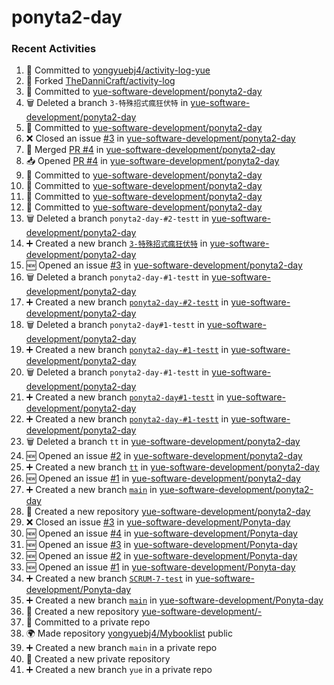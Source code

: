 # ponyta2-day

### Recent Activities
<!--START_SECTION:activity-->
1. 📝 Committed to [yongyuebj4/activity-log-yue](https://github.com/yongyuebj4/activity-log-yue/commit/762a863bb18271244dd9e698d149917235027bbe)
2. 🍴 Forked [TheDanniCraft/activity-log](https://github.com/TheDanniCraft/activity-log)
3. 📝 Committed to [yue-software-development/ponyta2-day](https://github.com/yue-software-development/ponyta2-day/commit/e0e39232c8976e71baf83a930a962a97ef24a40c)
4. 🗑️ Deleted a branch `3-特殊招式瘋狂伏特` in [yue-software-development/ponyta2-day](https://github.com/yue-software-development/ponyta2-day)
5. 📝 Committed to [yue-software-development/ponyta2-day](https://github.com/yue-software-development/ponyta2-day/commit/c57b6c355d68d92dc2c22cc2653688e26e528cdb)
6. ❌ Closed an issue [#3](https://github.com/yue-software-development/ponyta2-day/issues/3) in [yue-software-development/ponyta2-day](https://github.com/yue-software-development/ponyta2-day)
7. 🔀 Merged [PR #4](https://github.com/yue-software-development/ponyta2-day/pull/4) in [yue-software-development/ponyta2-day](https://github.com/yue-software-development/ponyta2-day)
8. 📥 Opened [PR #4](https://github.com/yue-software-development/ponyta2-day/pull/4) in [yue-software-development/ponyta2-day](https://github.com/yue-software-development/ponyta2-day)
9. 📝 Committed to [yue-software-development/ponyta2-day](https://github.com/yue-software-development/ponyta2-day/commit/c57b6c355d68d92dc2c22cc2653688e26e528cdb)
10. 📝 Committed to [yue-software-development/ponyta2-day](https://github.com/yue-software-development/ponyta2-day/commit/1d9f4115b83f88db25f850b8ad4ac90b42cec356)
11. 📝 Committed to [yue-software-development/ponyta2-day](https://github.com/yue-software-development/ponyta2-day/commit/b5e76a4cc391be21437d1a223c0dc5c1593d3fbe)
12. 📝 Committed to [yue-software-development/ponyta2-day](https://github.com/yue-software-development/ponyta2-day/commit/30e39a50d5951dfddf43128e401e022d87941387)
13. 🗑️ Deleted a branch `ponyta2-day-#2-testt` in [yue-software-development/ponyta2-day](https://github.com/yue-software-development/ponyta2-day)
14. ➕ Created a new branch [`3-特殊招式瘋狂伏特`](https://github.com/yue-software-development/ponyta2-day/tree/3-特殊招式瘋狂伏特) in [yue-software-development/ponyta2-day](https://github.com/yue-software-development/ponyta2-day)
15. 🆕 Opened an issue [#3](https://github.com/yue-software-development/ponyta2-day/issues/3) in [yue-software-development/ponyta2-day](https://github.com/yue-software-development/ponyta2-day)
16. 🗑️ Deleted a branch `ponyta2-day-#1-testt` in [yue-software-development/ponyta2-day](https://github.com/yue-software-development/ponyta2-day)
17. ➕ Created a new branch [`ponyta2-day-#2-testt`](https://github.com/yue-software-development/ponyta2-day/tree/ponyta2-day-#2-testt) in [yue-software-development/ponyta2-day](https://github.com/yue-software-development/ponyta2-day)
18. 🗑️ Deleted a branch `ponyta2-day#1-testt` in [yue-software-development/ponyta2-day](https://github.com/yue-software-development/ponyta2-day)
19. ➕ Created a new branch [`ponyta2-day-#1-testt`](https://github.com/yue-software-development/ponyta2-day/tree/ponyta2-day-#1-testt) in [yue-software-development/ponyta2-day](https://github.com/yue-software-development/ponyta2-day)
20. 🗑️ Deleted a branch `ponyta2-day-#1-testt` in [yue-software-development/ponyta2-day](https://github.com/yue-software-development/ponyta2-day)
21. ➕ Created a new branch [`ponyta2-day#1-testt`](https://github.com/yue-software-development/ponyta2-day/tree/ponyta2-day#1-testt) in [yue-software-development/ponyta2-day](https://github.com/yue-software-development/ponyta2-day)
22. ➕ Created a new branch [`ponyta2-day-#1-testt`](https://github.com/yue-software-development/ponyta2-day/tree/ponyta2-day-#1-testt) in [yue-software-development/ponyta2-day](https://github.com/yue-software-development/ponyta2-day)
23. 🗑️ Deleted a branch `tt` in [yue-software-development/ponyta2-day](https://github.com/yue-software-development/ponyta2-day)
24. 🆕 Opened an issue [#2](https://github.com/yue-software-development/ponyta2-day/issues/2) in [yue-software-development/ponyta2-day](https://github.com/yue-software-development/ponyta2-day)
25. ➕ Created a new branch [`tt`](https://github.com/yue-software-development/ponyta2-day/tree/tt) in [yue-software-development/ponyta2-day](https://github.com/yue-software-development/ponyta2-day)
26. 🆕 Opened an issue [#1](https://github.com/yue-software-development/ponyta2-day/issues/1) in [yue-software-development/ponyta2-day](https://github.com/yue-software-development/ponyta2-day)
27. ➕ Created a new branch [`main`](https://github.com/yue-software-development/ponyta2-day/tree/main) in [yue-software-development/ponyta2-day](https://github.com/yue-software-development/ponyta2-day)
28. 🎉 Created a new repository [yue-software-development/ponyta2-day](https://github.com/yue-software-development/ponyta2-day)
29. ❌ Closed an issue [#3](https://github.com/yue-software-development/Ponyta-day/issues/3) in [yue-software-development/Ponyta-day](https://github.com/yue-software-development/Ponyta-day)
30. 🆕 Opened an issue [#4](https://github.com/yue-software-development/Ponyta-day/issues/4) in [yue-software-development/Ponyta-day](https://github.com/yue-software-development/Ponyta-day)
31. 🆕 Opened an issue [#3](https://github.com/yue-software-development/Ponyta-day/issues/3) in [yue-software-development/Ponyta-day](https://github.com/yue-software-development/Ponyta-day)
32. 🆕 Opened an issue [#2](https://github.com/yue-software-development/Ponyta-day/issues/2) in [yue-software-development/Ponyta-day](https://github.com/yue-software-development/Ponyta-day)
33. 🆕 Opened an issue [#1](https://github.com/yue-software-development/Ponyta-day/issues/1) in [yue-software-development/Ponyta-day](https://github.com/yue-software-development/Ponyta-day)
34. ➕ Created a new branch [`SCRUM-7-test`](https://github.com/yue-software-development/Ponyta-day/tree/SCRUM-7-test) in [yue-software-development/Ponyta-day](https://github.com/yue-software-development/Ponyta-day)
35. ➕ Created a new branch [`main`](https://github.com/yue-software-development/Ponyta-day/tree/main) in [yue-software-development/Ponyta-day](https://github.com/yue-software-development/Ponyta-day)
36. 🎉 Created a new repository [yue-software-development/-](https://github.com/yue-software-development/-)
37. 📝 Committed to a private repo
38. 🌍 Made repository [yongyuebj4/Mybooklist](https://github.com/yongyuebj4/Mybooklist) public
39. ➕ Created a new branch `main` in a private repo
40. 🎉 Created a new private repository
41. ➕ Created a new branch `yue` in a private repo
<!--END_SECTION:activity-->
